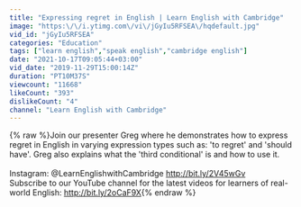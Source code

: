 ```yaml
---
title: "Expressing regret in English | Learn English with Cambridge"
image: "https:\/\/i.ytimg.com\/vi\/jGyIu5RFSEA\/hqdefault.jpg"
vid_id: "jGyIu5RFSEA"
categories: "Education"
tags: ["learn english","speak english","cambridge english"]
date: "2021-10-17T09:05:44+03:00"
vid_date: "2019-11-29T15:00:14Z"
duration: "PT10M37S"
viewcount: "11668"
likeCount: "393"
dislikeCount: "4"
channel: "Learn English with Cambridge"
---
```

{% raw %}Join our presenter Greg where he demonstrates how to express regret in English in varying expression types such as: 'to regret' and 'should have'. Greg also explains what the 'third conditional' is and how to use it.<br /><br />Instagram: @LearnEnglishwithCambridge <a rel="nofollow" target="blank" href="http://bit.ly/2V45wGv">http://bit.ly/2V45wGv</a><br />Subscribe to our YouTube channel for the latest videos for learners of real-world English: <a rel="nofollow" target="blank" href="http://bit.ly/2oCaF9X">http://bit.ly/2oCaF9X</a>{% endraw %}
